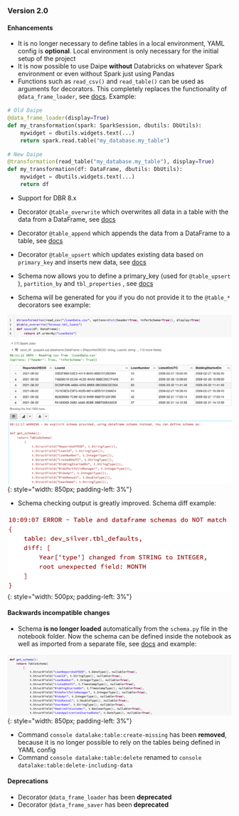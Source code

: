 ### Version 2.0

#### Enhancements

- It is no longer necessary to define tables in a local environment, YAML config is __optional__. Local environment is only necessary for the initial setup of the project
- It is now possible to use Daipe __without__ Databricks on whatever Spark environment or even without Spark just using Pandas
- Functions such as `read_csv()` and `read_table()` can be used as arguments for decorators. This completely replaces the functionality of `@data_frame_loader`, see [docs](data-pipelines-workflow/technical-docs/#functions). Example:
```python
# Old Daipe
@data_frame_loader(display=True)
def my_transformation(spark: SparkSession, dbutils: DbUtils):
    mywidget = dbutils.widgets.text(...)
    return spark.read.table("my_database.my_table")
```
```python
# New Daipe
@transformation(read_table("my_database.my_table"), display=True)
def my_transformation(df: DataFrame, dbutils: DbUtils):
    mywidget = dbutils.widgets.text(...)
    return df
```
- Support for DBR 8.x
- Decorator `@table_overwrite` which overwrites all data in a table with the data from a DataFrame, see [docs](data-pipelines-workflow/technical-docs/#table_overwrite)
- Decorator `@table_append` which appends the data from a DataFrame to a table, see [docs](data-pipelines-workflow/technical-docs/#table_append)
- Decorator `@table_upsert` which updates existing data based on `primary_key` and inserts new data, see [docs](data-pipelines-workflow/technical-docs/#table_upsert)

- Schema now allows you to define a primary_key (used for `@table_upsert` ), `partition_by` and `tbl_properties` , see [docs](data-pipelines-workflow/technical-docs/#table_schema)
- Schema will be generated for you if you do not provide it to the `@table_*` decorators see example:

![](images/schema_generation_example.png){: style="width: 850px; padding-left: 3%"}

- Schema checking output is greatly improved. Schema diff example:

![](images/schema_diff_example.png){: style="width: 500px; padding-left: 3%"}

#### Backwards incompatible changes

- Schema __is no longer loaded__ automatically from the `schema.py` file in the notebook folder. Now the schema can be defined inside the notebook as well as imported from a separate file, see [docs](data-pipelines-workflow/technical-docs/#table_schema) and example:

![](images/schema_definition_example.png){: style="width: 850px; padding-left: 3%"}

- Command `console datalake:table:create-missing`  has been __removed__, because it is no longer possible to rely on the tables being defined in YAML config
- Command `console datalake:table:delete` renamed to `console datalake:table:delete-including-data`

#### Deprecations

- Decorator `@data_frame_loader` has been __deprecated__
- Decorator `@data_frame_saver` has been __deprecated__
